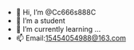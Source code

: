 - 👋 Hi, I’m @Cc666s888C
- 👀 I’m a student
- 🌱 I’m currently learning ...
- 📫 Email:15454054988@163.com

<!---
Cc666s888C/Cc666s888C is a ✨ special ✨ repository because its `README.md` (this file) appears on your GitHub profile.
You can click the Preview link to take a look at your changes.
--->
